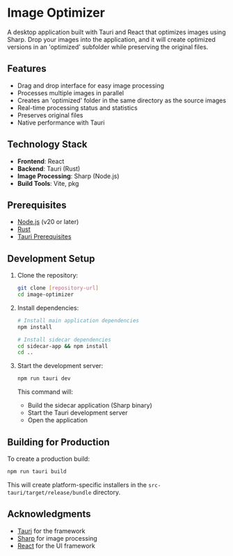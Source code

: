 # Image Optimizer

A desktop application built with Tauri and React that optimizes images using Sharp. Drop your images into the application, and it will create optimized versions in an 'optimized' subfolder while preserving the original files.

## Features

- Drag and drop interface for easy image processing
- Processes multiple images in parallel
- Creates an 'optimized' folder in the same directory as the source images
- Real-time processing status and statistics
- Preserves original files
- Native performance with Tauri

## Technology Stack

- **Frontend**: React
- **Backend**: Tauri (Rust)
- **Image Processing**: Sharp (Node.js)
- **Build Tools**: Vite, pkg

## Prerequisites

- [Node.js](https://nodejs.org/) (v20 or later)
- [Rust](https://www.rust-lang.org/tools/install)
- [Tauri Prerequisites](https://v2.tauri.app/start/prerequisites/)

## Development Setup

1. Clone the repository:
   ```bash
   git clone [repository-url]
   cd image-optimizer
   ```

2. Install dependencies:
   ```bash
   # Install main application dependencies
   npm install
   
   # Install sidecar dependencies
   cd sidecar-app && npm install
   cd ..
   ```

3. Start the development server:
   ```bash
   npm run tauri dev
   ```
   
   This command will:
   - Build the sidecar application (Sharp binary)
   - Start the Tauri development server
   - Open the application

## Building for Production

To create a production build:
```bash
npm run tauri build
```

This will create platform-specific installers in the `src-tauri/target/release/bundle` directory.

## Acknowledgments

- [Tauri](https://tauri.app/) for the framework
- [Sharp](https://sharp.pixelplumbing.com/) for image processing
- [React](https://reactjs.org/) for the UI framework